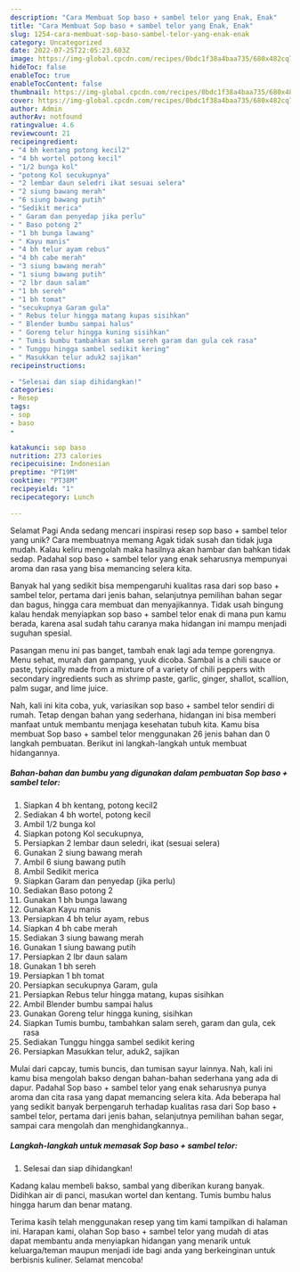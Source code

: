 ```yaml
---
description: "Cara Membuat Sop baso + sambel telor yang Enak, Enak"
title: "Cara Membuat Sop baso + sambel telor yang Enak, Enak"
slug: 1254-cara-membuat-sop-baso-sambel-telor-yang-enak-enak
category: Uncategorized
date: 2022-07-25T22:05:23.603Z
image: https://img-global.cpcdn.com/recipes/0bdc1f38a4baa735/680x482cq70/sop-baso-sambel-telor-foto-resep-utama.jpg
hideToc: false
enableToc: true
enableTocContent: false
thumbnail: https://img-global.cpcdn.com/recipes/0bdc1f38a4baa735/680x482cq70/sop-baso-sambel-telor-foto-resep-utama.jpg
cover: https://img-global.cpcdn.com/recipes/0bdc1f38a4baa735/680x482cq70/sop-baso-sambel-telor-foto-resep-utama.jpg
author: Admin
authorAv: notfound
ratingvalue: 4.6
reviewcount: 21
recipeingredient:
- "4 bh kentang potong kecil2"
- "4 bh wortel potong kecil"
- "1/2 bunga kol"
- "potong Kol secukupnya"
- "2 lembar daun seledri ikat sesuai selera"
- "2 siung bawang merah"
- "6 siung bawang putih"
- "Sedikit merica"
- " Garam dan penyedap jika perlu"
- " Baso potong 2"
- "1 bh bunga lawang"
- " Kayu manis"
- "4 bh telur ayam rebus"
- "4 bh cabe merah"
- "3 siung bawang merah"
- "1 siung bawang putih"
- "2 lbr daun salam"
- "1 bh sereh"
- "1 bh tomat"
- "secukupnya Garam gula"
- " Rebus telur hingga matang kupas sisihkan"
- " Blender bumbu sampai halus"
- " Goreng telur hingga kuning sisihkan"
- " Tumis bumbu tambahkan salam sereh garam dan gula cek rasa"
- " Tunggu hingga sambel sedikit kering"
- " Masukkan telur aduk2 sajikan"
recipeinstructions:

- "Selesai dan siap dihidangkan!"
categories:
- Resep
tags:
- sop
- baso
- 

katakunci: sop baso  
nutrition: 273 calories
recipecuisine: Indonesian
preptime: "PT19M"
cooktime: "PT38M"
recipeyield: "1"
recipecategory: Lunch

---
```



Selamat Pagi Anda sedang mencari inspirasi resep sop baso + sambel telor yang unik? Cara membuatnya memang Agak tidak susah dan tidak juga mudah. Kalau keliru mengolah maka hasilnya akan hambar dan bahkan tidak sedap. Padahal sop baso + sambel telor yang enak seharusnya mempunyai aroma dan rasa yang bisa memancing selera kita.


Banyak hal yang sedikit bisa mempengaruhi kualitas rasa dari sop baso + sambel telor, pertama dari jenis bahan, selanjutnya pemilihan bahan segar dan bagus, hingga cara membuat dan menyajikannya. Tidak usah bingung kalau hendak menyiapkan sop baso + sambel telor enak di mana pun kamu berada, karena asal sudah tahu caranya maka hidangan ini mampu menjadi suguhan spesial.

Pasangan menu ini pas banget, tambah enak lagi ada tempe gorengnya. Menu sehat, murah dan gampang, yuuk dicoba. Sambal is a chili sauce or paste, typically made from a mixture of a variety of chili peppers with secondary ingredients such as shrimp paste, garlic, ginger, shallot, scallion, palm sugar, and lime juice.


Nah, kali ini kita coba, yuk, variasikan sop baso + sambel telor sendiri di rumah. Tetap dengan bahan yang sederhana, hidangan ini bisa memberi manfaat untuk membantu menjaga kesehatan tubuh kita. Kamu bisa membuat Sop baso + sambel telor menggunakan 26 jenis bahan dan 0 langkah pembuatan. Berikut ini langkah-langkah untuk membuat hidangannya.

<!--inarticleads1-->

##### Bahan-bahan dan bumbu yang digunakan dalam pembuatan Sop baso + sambel telor:

1. Siapkan 4 bh kentang, potong kecil2
1. Sediakan 4 bh wortel, potong kecil
1. Ambil 1/2 bunga kol
1. Siapkan potong Kol secukupnya,
1. Persiapkan 2 lembar daun seledri, ikat (sesuai selera)
1. Gunakan 2 siung bawang merah
1. Ambil 6 siung bawang putih
1. Ambil Sedikit merica
1. Siapkan  Garam dan penyedap (jika perlu)
1. Sediakan  Baso potong 2
1. Gunakan 1 bh bunga lawang
1. Gunakan  Kayu manis
1. Persiapkan 4 bh telur ayam, rebus
1. Siapkan 4 bh cabe merah
1. Sediakan 3 siung bawang merah
1. Gunakan 1 siung bawang putih
1. Persiapkan 2 lbr daun salam
1. Gunakan 1 bh sereh
1. Persiapkan 1 bh tomat
1. Persiapkan secukupnya Garam, gula
1. Persiapkan  Rebus telur hingga matang, kupas sisihkan
1. Ambil  Blender bumbu sampai halus
1. Gunakan  Goreng telur hingga kuning, sisihkan
1. Siapkan  Tumis bumbu, tambahkan salam sereh, garam dan gula, cek rasa
1. Sediakan  Tunggu hingga sambel sedikit kering
1. Persiapkan  Masukkan telur, aduk2, sajikan


Mulai dari capcay, tumis buncis, dan tumisan sayur lainnya. Nah, kali ini kamu bisa mengolah bakso dengan bahan-bahan sederhana yang ada di dapur. Padahal Sop baso + sambel telor yang enak seharusnya punya aroma dan cita rasa yang dapat memancing selera kita. Ada beberapa hal yang sedikit banyak berpengaruh terhadap kualitas rasa dari Sop baso + sambel telor, pertama dari jenis bahan, selanjutnya pemilihan bahan segar, sampai cara mengolah dan menghidangkannya.. 

<!--inarticleads2-->

##### Langkah-langkah untuk memasak Sop baso + sambel telor:


1. Selesai dan siap dihidangkan!

Kadang kalau membeli bakso, sambal yang diberikan kurang banyak. Didihkan air di panci, masukan wortel dan kentang. Tumis bumbu halus hingga harum dan benar matang. 

Terima kasih telah menggunakan resep yang tim kami tampilkan di halaman ini. Harapan kami, olahan Sop baso + sambel telor yang mudah di atas dapat membantu anda menyiapkan hidangan yang menarik untuk keluarga/teman maupun menjadi ide bagi anda yang berkeinginan untuk berbisnis kuliner. Selamat mencoba!
